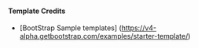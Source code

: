 #### Template Credits

* [BootStrap Sample templates] (https://v4-alpha.getbootstrap.com/examples/starter-template/)